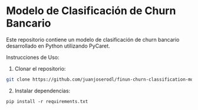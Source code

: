# Modelo de Clasificación de Churn Bancario
Este repositorio contiene un modelo de clasificación de churn bancario desarrollado en Python utilizando PyCaret.

Instrucciones de Uso:

1. Clonar el repositorio: 
```bash
git clone https://github.com/juanjoserodl/finun-churn-classification-model.git
```

2. Instalar dependencias:
```
pip install -r requirements.txt
```
